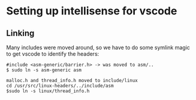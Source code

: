 # Setting up intellisense for vscode

## Linking

Many includes were moved around, so we have to do some symlink magic to get vscode to identify the headers:

    #include <asm-generic/barrier.h> -> was moved to asm/..
    $ sudo ln -s asm-generic asm

    malloc.h and thread_info.h moved to include/linux
    cd /usr/src/linux-headers/../include/asm
    $sudo ln -s linux/thread_info.h